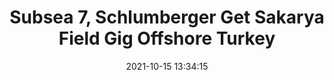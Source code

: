 ---
"title": "Subsea 7, Schlumberger Get Sakarya Field Gig Offshore Turkey"
"date": "2021-10-15 13:34:15"
"feed_name": "RIGZONE"
"feed_website": "http://www.rigzone.com/"
"feed_rss": "http://www.rigzone.com/news/rss/rigzone_latest.aspx"
"link": "https://www.rigzone.com/news/subsea_7_schlumberger_get_sakarya_field_gig_offshore_turkey-15-oct-2021-166732-article/?rss=true"
"source": "None"
"file": "_posts/2021-1-1-4a6c339bdd57b50a9fc96532179ff661dc5ef322.md"
"accident": "0"
"drilling": "0"
"dead": "0"
"injured": "0"
"arrested": "0"
"place": "unknown place"
"where": "unknown site"
"causes": "unknown"
"place_uri": "unknown place"
---
